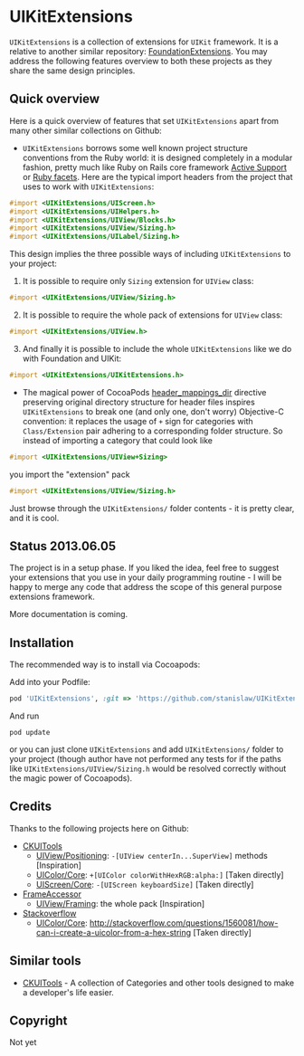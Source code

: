 # UIKitExtensions

`UIKitExtensions` is a collection of extensions for `UIKit` framework. It is a relative to another similar repository: [FoundationExtensions](https://github.com/stanislaw/FoundationExtensions). You may address the following features overview to both these projects as they share the same design principles.

## Quick overview

Here is a quick overview of features that set `UIKitExtensions` apart from many other similar collections on Github:

* `UIKitExtensions` borrows some well known project structure conventions from the Ruby world: it is designed completely in a modular fashion, pretty much like Ruby on Rails core framework [Active Support](https://github.com/rails/rails/tree/master/activesupport) or [Ruby facets](https://github.com/rubyworks/facets). Here are the typical import headers from the project that uses to work with `UIKitExtensions`:

```objective-c
#import <UIKitExtensions/UIScreen.h>
#import <UIKitExtensions/UIHelpers.h>
#import <UIKitExtensions/UIView/Blocks.h>
#import <UIKitExtensions/UIView/Sizing.h>
#import <UIKitExtensions/UILabel/Sizing.h>
```

This design implies the three possible ways of including `UIKitExtensions` to your project:

1) It is possible to require only `Sizing` extension for `UIView` class:

```objective-c
#import <UIKitExtensions/UIView/Sizing.h>
```

2) It is possible to require the whole pack of extensions for `UIView` class:

```objective-c
#import <UIKitExtensions/UIView.h>
```

3) And finally it is possible to include the whole `UIKitExtensions` like we do with Foundation and UIKit:

```objective-c
#import <UIKitExtensions/UIKitExtensions.h>
```

* The magical power of CocoaPods [header_mappings_dir](http://docs.cocoapods.org/specification.html#header_mappings_dir) directive preserving original directory structure for header files inspires `UIKitExtensions` to break one (and only one, don't worry) Objective-C convention: it replaces the usage of `+` sign for categories with `Class/Extension` pair adhering to a corresponding folder structure. So instead of importing a category that could look like 

```objective-c
#import <UIKitExtensions/UIView+Sizing>
```

you import the "extension" pack

```objective-c
#import <UIKitExtensions/UIView/Sizing.h>
```

Just browse through the `UIKitExtensions/` folder contents - it is pretty clear, and it is cool.

## Status 2013.06.05

The project is in a setup phase. If you liked the idea, feel free to suggest your extensions that you use in your daily programming routine - I will be happy to merge any code that address the scope of this general purpose extensions framework.

More documentation is coming.

## Installation

The recommended way is to install via Cocoapods:

Add into your Podfile:

```ruby
pod 'UIKitExtensions', :git => 'https://github.com/stanislaw/UIKitExtensions'
```

And run 

```
pod update
```

or you can just clone `UIKitExtensions` and add `UIKitExtensions/` folder to your project (though author have not performed any tests for if the paths like `UIKitExtensions/UIView/Sizing.h` would be resolved correctly without the magic power of Cocoapods).

## Credits

Thanks to the following projects here on Github:

* [CKUITools](https://github.com/genericspecific/CKUITools)
    * [UIView/Positioning](https://github.com/stanislaw/UIKitExtensions/blob/master/UIKitExtensions/UIView/Positioning.h): `-[UIView centerIn...SuperView]` methods [Inspiration] 
    * [UIColor/Core](https://github.com/stanislaw/UIKitExtensions/blob/master/UIKitExtensions/UIColor/Core.h): `+[UIColor colorWithHexRGB:alpha:]` [Taken directly]
    * [UIScreen/Core](https://github.com/stanislaw/UIKitExtensions/blob/master/UIKitExtensions/UIScreen/Core.h): `-[UIScreen keyboardSize]` [Taken directly]
* [FrameAccessor](https://github.com/AlexDenisov/FrameAccessor)
    * [UIView/Framing](https://github.com/stanislaw/UIKitExtensions/blob/master/UIKitExtensions/UIView/Framing.h): the whole pack [Inspiration]
* [Stackoverflow](http://stackoverflow.com/)
    * [UIColor/Core](https://github.com/stanislaw/UIKitExtensions/blob/master/UIKitExtensions/UIColor/Core.h):
http://stackoverflow.com/questions/1560081/how-can-i-create-a-uicolor-from-a-hex-string [Taken directly]


## Similar tools

* [CKUITools](https://github.com/genericspecific/CKUITools) - A collection of Categories and other tools designed to make a developer's life easier.

## Copyright

Not yet

